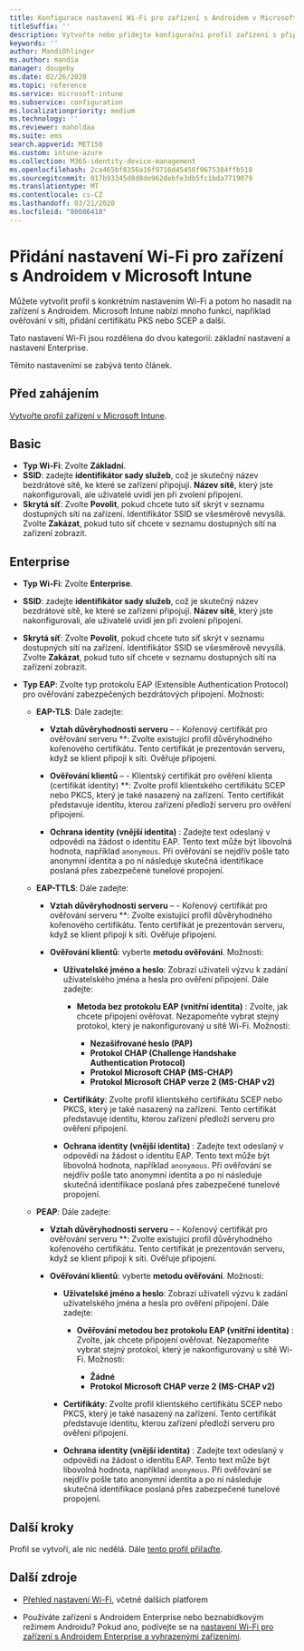 ```yaml
---
title: Konfigurace nastavení Wi-Fi pro zařízení s Androidem v Microsoft Intune – Azure | Microsoft Docs
titleSuffix: ''
description: Vytvořte nebo přidejte konfigurační profil zařízení s připojením Wi-Fi pro Android. Podívejte se na různá nastavení, včetně přidání certifikátů, volby typu protokolu EAP a výběru metody ověřování v Microsoft Intune.
keywords: ''
author: MandiOhlinger
ms.author: mandia
manager: dougeby
ms.date: 02/26/2020
ms.topic: reference
ms.service: microsoft-intune
ms.subservice: configuration
ms.localizationpriority: medium
ms.technology: ''
ms.reviewer: maholdaa
ms.suite: ems
search.appverid: MET150
ms.custom: intune-azure
ms.collection: M365-identity-device-management
ms.openlocfilehash: 2ca465bf8356a16f9716d45456f9675384ffb518
ms.sourcegitcommit: 017b93345d8d8de962debfe3db5fc1bda7719079
ms.translationtype: MT
ms.contentlocale: cs-CZ
ms.lasthandoff: 03/21/2020
ms.locfileid: "80086418"
---
```

# <a name="add-wi-fi-settings-for-devices-running-android-in-microsoft-intune"></a>Přidání nastavení Wi-Fi pro zařízení s Androidem v Microsoft Intune

Můžete vytvořit profil s konkrétním nastavením Wi-Fi a potom ho nasadit na zařízení s Androidem. Microsoft Intune nabízí mnoho funkcí, například ověřování v síti, přidání certifikátu PKS nebo SCEP a další.

Tato nastavení Wi-Fi jsou rozdělena do dvou kategorií: základní nastavení a nastavení Enterprise.

Těmito nastaveními se zabývá tento článek.

## <a name="before-you-begin"></a>Před zahájením

[Vytvořte profil zařízení v Microsoft Intune](wi-fi-settings-configure.md).

## <a name="basic"></a>Basic

- **Typ Wi-Fi**: Zvolte **Základní**.
- **SSID**: zadejte **identifikátor sady služeb**, což je skutečný název bezdrátové sítě, ke které se zařízení připojují. **Název sítě**, který jste nakonfigurovali, ale uživatelé uvidí jen při zvolení připojení.
- **Skrytá síť**: Zvolte **Povolit**, pokud chcete tuto síť skrýt v seznamu dostupných sítí na zařízení. Identifikátor SSID se všesměrově nevysílá. Zvolte **Zakázat**, pokud tuto síť chcete v seznamu dostupných sítí na zařízení zobrazit.

## <a name="enterprise"></a>Enterprise

- **Typ Wi-Fi**: Zvolte **Enterprise**.
- **SSID**: zadejte **identifikátor sady služeb**, což je skutečný název bezdrátové sítě, ke které se zařízení připojují. **Název sítě**, který jste nakonfigurovali, ale uživatelé uvidí jen při zvolení připojení.
- **Skrytá síť**: Zvolte **Povolit**, pokud chcete tuto síť skrýt v seznamu dostupných sítí na zařízení. Identifikátor SSID se všesměrově nevysílá. Zvolte **Zakázat**, pokud tuto síť chcete v seznamu dostupných sítí na zařízení zobrazit.
- **Typ EAP**: Zvolte typ protokolu EAP (Extensible Authentication Protocol) pro ověřování zabezpečených bezdrátových připojení. Možnosti:

  - **EAP-TLS**: Dále zadejte:

    - **Vztah důvěryhodnosti serveru** –  - Kořenový certifikát pro ověřování serveru **: Zvolte existující profil důvěryhodného kořenového certifikátu. Tento certifikát je prezentován serveru, když se klient připojí k síti. Ověřuje připojení.

    - **Ověřování klientů** –  - Klientský certifikát pro ověření klienta (certifikát identity) **: Zvolte profil klientského certifikátu SCEP nebo PKCS, který je také nasazený na zařízení. Tento certifikát představuje identitu, kterou zařízení předloží serveru pro ověření připojení.

    - **Ochrana identity (vnější identita)** : Zadejte text odeslaný v odpovědi na žádost o identitu EAP. Tento text může být libovolná hodnota, například `anonymous`. Při ověřování se nejdřív pošle tato anonymní identita a po ní následuje skutečná identifikace poslaná přes zabezpečené tunelové propojení.

  - **EAP-TTLS**: Dále zadejte:

    - **Vztah důvěryhodnosti serveru** –  - Kořenový certifikát pro ověřování serveru **: Zvolte existující profil důvěryhodného kořenového certifikátu. Tento certifikát je prezentován serveru, když se klient připojí k síti. Ověřuje připojení.

    - **Ověřování klientů**: vyberte **metodu ověřování**. Možnosti:

      - **Uživatelské jméno a heslo**: Zobrazí uživateli výzvu k zadání uživatelského jména a hesla pro ověření připojení. Dále zadejte:
        - **Metoda bez protokolu EAP (vnitřní identita)** : Zvolte, jak chcete připojení ověřovat. Nezapomeňte vybrat stejný protokol, který je nakonfigurovaný u sítě Wi-Fi. Možnosti:

          - **Nezašifrované heslo (PAP)**
          - **Protokol CHAP (Challenge Handshake Authentication Protocol)**
          - **Protokol Microsoft CHAP (MS-CHAP)**
          - **Protokol Microsoft CHAP verze 2 (MS-CHAP v2)**

      - **Certifikáty**: Zvolte profil klientského certifikátu SCEP nebo PKCS, který je také nasazený na zařízení. Tento certifikát představuje identitu, kterou zařízení předloží serveru pro ověření připojení.

      - **Ochrana identity (vnější identita)** : Zadejte text odeslaný v odpovědi na žádost o identitu EAP. Tento text může být libovolná hodnota, například `anonymous`. Při ověřování se nejdřív pošle tato anonymní identita a po ní následuje skutečná identifikace poslaná přes zabezpečené tunelové propojení.

  - **PEAP**: Dále zadejte:

    - **Vztah důvěryhodnosti serveru** –  - Kořenový certifikát pro ověřování serveru **: Zvolte existující profil důvěryhodného kořenového certifikátu. Tento certifikát je prezentován serveru, když se klient připojí k síti. Ověřuje připojení.

    - **Ověřování klientů**: vyberte **metodu ověřování**. Možnosti:

      - **Uživatelské jméno a heslo**: Zobrazí uživateli výzvu k zadání uživatelského jména a hesla pro ověření připojení. Dále zadejte:
        - **Ověřování metodou bez protokolu EAP (vnitřní identita)** : Zvolte, jak chcete připojení ověřovat. Nezapomeňte vybrat stejný protokol, který je nakonfigurovaný u sítě Wi-Fi. Možnosti:

          - **Žádné**
          - **Protokol Microsoft CHAP verze 2 (MS-CHAP v2)**

      - **Certifikáty**: Zvolte profil klientského certifikátu SCEP nebo PKCS, který je také nasazený na zařízení. Tento certifikát představuje identitu, kterou zařízení předloží serveru pro ověření připojení.

      - **Ochrana identity (vnější identita)** : Zadejte text odeslaný v odpovědi na žádost o identitu EAP. Tento text může být libovolná hodnota, například `anonymous`. Při ověřování se nejdřív pošle tato anonymní identita a po ní následuje skutečná identifikace poslaná přes zabezpečené tunelové propojení.

## <a name="next-steps"></a>Další kroky

Profil se vytvoří, ale nic nedělá. Dále [tento profil přiřaďte](device-profile-assign.md).

## <a name="more-resources"></a>Další zdroje

- [Přehled nastavení Wi-Fi](wi-fi-settings-configure.md), včetně dalších platforem

- Používáte zařízení s Androidem Enterprise nebo beznabídkovým režimem Androidu? Pokud ano, podívejte se na [nastavení Wi-Fi pro zařízení s Androidem Enterprise a vyhrazenými zařízeními](wi-fi-settings-android-enterprise.md).
